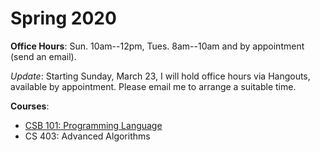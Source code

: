 # Spring 2020
**Office Hours**: Sun. 10am--12pm, Tues. 8am--10am and by appointment (send an email).

*Update*: Starting Sunday, March 23, I will hold office hours via Hangouts, available by appointment. Please email me to arrange a suitable time.


**Courses**:
- [CSB 101: Programming Language](https://github.com/alielkassas/Teaching/tree/master/Python)
- CS 403: Advanced Algorithms

